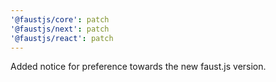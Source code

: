 ```yaml
---
'@faustjs/core': patch
'@faustjs/next': patch
'@faustjs/react': patch
---
```


Added notice for preference towards the new faust.js version.
